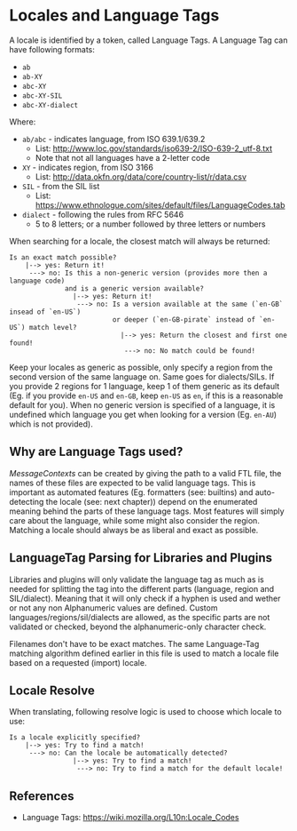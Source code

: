 # Locales and Language Tags

A locale is identified by a token, called Language Tags.
A Language Tag can have following formats:

+ `ab`
+ `ab-XY`
+ `abc-XY`
+ `abc-XY-SIL`
+ `abc-XY-dialect`

Where:

+ `ab/abc` - indicates language, from ISO 639.1/639.2
    + List: http://www.loc.gov/standards/iso639-2/ISO-639-2_utf-8.txt
    + Note that not all languages have a 2-letter code
+ `XY` - indicates region, from ISO 3166
    + List: http://data.okfn.org/data/core/country-list/r/data.csv
+ `SIL` - from the SIL list
    + List: https://www.ethnologue.com/sites/default/files/LanguageCodes.tab
+ `dialect` - following the rules from RFC 5646
    + 5 to 8 letters; or a number followed by three letters or numbers

When searching for a locale, the closest match will always be returned:

```
Is an exact match possible?
    |--> yes: Return it!
     ---> no: Is this a non-generic version (provides more then a language code)
              and is a generic version available?
                |--> yes: Return it!
                 ---> no: Is a version available at the same (`en-GB` insead of `en-US`)
                          or deeper (`en-GB-pirate` instead of `en-US`) match level?
                            |--> yes: Return the closest and first one found!
                             ---> no: No match could be found!
```

Keep your locales as generic as possible, only specify a region from the second version of the same language on. Same goes for dialects/SILs. If you provide 2 regions for 1 language, keep 1 of them generic as its default (Eg. if you provide `en-US` and `en-GB`, keep `en-US` as `en`, if this is a reasonable default for you). When no generic version is specified of a language, it is undefined which language you get when looking for a version (Eg. `en-AU`) which is not provided).

## Why are Language Tags used?

_MessageContexts_ can be created by giving the path to a valid FTL file,
the names of these files are expected to be valid language tags.
This is important as automated features (Eg. formatters (see: builtins) and auto-detecting the locale (see: next chapter)) depend on the enumerated meaning behind the parts of these language tags. Most features will simply care about the language, while some might also consider the region. Matching a locale should always be as liberal and exact as possible.

## LanguageTag Parsing for Libraries and Plugins

Libraries and plugins will only validate the language tag as much as is needed for splitting the tag into the different parts (language, region and SIL/dialect). Meaning that it will only check if a hyphen is used and wether or not any non Alphanumeric values are defined. Custom languages/regions/sil/dialects are allowed, as the specific parts are not validated or checked, beyond the alphanumeric-only character check.

Filenames don't have to be exact matches. The same Language-Tag matching algorithm defined earlier in this file is used to match a locale file based on a requested (import) locale.

## Locale Resolve

When translating, following resolve logic is used to choose which locale to use:

```
Is a locale explicitly specified?
    |--> yes: Try to find a match!
     ---> no: Can the locale be automatically detected?
                |--> yes: Try to find a match!
                 ---> no: Try to find a match for the default locale!
```

## References

+ Language Tags: https://wiki.mozilla.org/L10n:Locale_Codes
